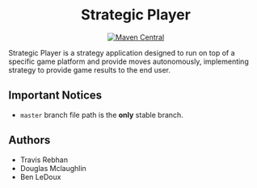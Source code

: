 <h1 align="center">
  Strategic Player
</h1>

<div align="center">

[![Maven Central](https://maven-badges.herokuapp.com/maven-central/net.kyori/bootstrap/badge.svg?style={style})](https://maven-badges.herokuapp.com/maven-central/net.kyori/bootstrap/badge.png?style={style})

</div>


Strategic Player is a strategy application designed to run on top of a specific game platform and provide moves autonomously, implementing strategy to provide game results to the end user.  

## Important Notices
* `master` branch file path is the **only** stable branch.

## Authors

* Travis Rebhan
* Douglas Mclaughlin
* Ben LeDoux
